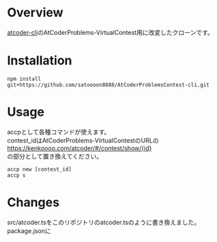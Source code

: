# Overview
<a href="https://github.com/Tatamo/atcoder-cli">atcoder-cli</a>のAtCoderProblems-VirtualContest用に改変したクローンです。

# Installation
`npm install git+https://github.com/satoooon8888/AtCoderProblemsContest-cli.git`

# Usage
accpとして各種コマンドが使えます。  
contest_idはAtCoderProblems-VirtualContestのURLの  
https://kenkoooo.com/atcoder/#/contest/show/{id}  
の部分として置き換えてください。  

```shell
accp new [contest_id]
accp s
```

# Changes
src/atcoder.tsをこのリポジトリのatcoder.tsのように書き換えました。
package.jsonに